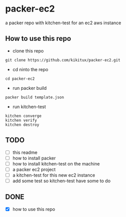 # packer-ec2
a packer repo with kitchen-test for an ec2 aws instance

## How to use this repo

- clone this repo
```
git clone https://github.com/kikitux/packer-ec2.git
```

- cd ninto the repo
```
cd packer-ec2
```

- run packer build
```
packer build template.json
```

- run kitchen-test
```
kitchen converge
kitchen verify
kitchen destroy
```

## TODO

- [ ] this readme
- [ ] how to install packer
- [ ] how to install kitchen-test on the machine
- [ ] a packer ec2 project
- [ ] a kitchen-test for this new ec2 instance
- [ ] add some test so kitchen-test have some to do

## DONE
- [x] how to use this repo
